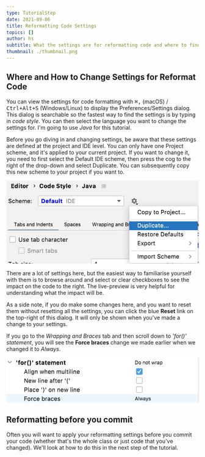 ```yaml
---
type: TutorialStep
date: 2021-09-06
title: Reformatting Code Settings
topics: []
author: hs
subtitle: What the settings are for reformatting code and where to find them.
thumbnail: ./thumbnail.png
---
```


## Where and How to Change Settings for Reformat Code

You can view the settings for code formatting with <kbd>⌘,</kbd> (macOS) / <kbd>Ctrl+Alt+S</kbd> (Windows/Linux) to display the Preferences/Settings dialog. This dialog is searchable so the fastest way to find the settings is by typing in _code style_. You can then select the language you want to change the settings for. I'm going to use _Java_ for this tutorial.

Before you go diving in and changing settings, be aware that these settings are defined at the project and IDE level. You can only have one Project scheme, and it's applied to your current project. If you want to change it, you need to first select the Default IDE scheme, then press the cog to the right of the drop-down and select Duplicate. You can subsequently copy this new scheme to your project if you want to.

![Copy Code Style Theme](copy-code-style-scheme.png)

There are a lot of settings here, but the easiest way to familiarise yourself with them is to browse around and select or clear checkboxes to see the impact on the code to the right. The live-preview is very helpful for understanding what the impact will be.

As a side note, if you do make some changes here, and you want to reset them without resetting all the settings, you can click the blue **Reset** link on the top-right of this dialog. It will only be shown when you've made a change to your settings.

If you go to the _Wrapping and Braces_ tab and then scroll down to _'for()' statement_, you will see the **Force braces** change we made earlier when we changed it to _Always_.

![For Loop - Setting for Braces Always](for-statement-braces-setting.png)

## Reformatting before you commit

Often you will want to apply your reformatting settings before you commit your code (whether that's the whole class or just code that you've changed). We'll look at how to do this in the next step of the tutorial.
